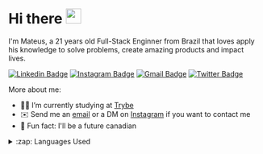 <h1>Hi there <img src="https://raw.githubusercontent.com/kaueMarques/kaueMarques/master/hi.gif" width="30px"></h1>
<p>I'm Mateus, a 21 years old Full-Stack Enginner from Brazil that loves apply his knowledge to solve problems, create amazing products and impact lives.</p>

[![Linkedin Badge](https://img.shields.io/badge/-LinkedIn-blue?style=flat-square&logo=Linkedin&logoColor=white&link=https://www.linkedin.com/in/mateus-alencar/)](https://www.linkedin.com/in/mateus-alencar/)
[![Instagram Badge](https://img.shields.io/badge/-Instagram-purple?style=flat-square&logo=Instagram&logoColor=white&link=https://www.instagram.com/mateusalendev/)](https://www.instagram.com/mateusalendev/)
[![Gmail Badge](https://img.shields.io/badge/-Gmail-c14438?style=flat-square&logo=Gmail&logoColor=white&link=mailto:mtauws@gmail.com)](mailto:mtauws@gmail.com)
[![Twitter Badge](https://img.shields.io/badge/-Twitter-1DA1F2?style=flat-square&logo=twitter&logoColor=white&link=https://twitter.com/mateusalendev)](https://twitter.com/mateusalendev)

More about me:
- 👨‍💻 I’m currently studying at [Trybe](https://github.com/tryber)
- ✉️ Send me an [email](mailto:mtauws@gmail.com) or a DM on [Instagram](https://www.instagram.com/mateusalendev/) if you want to contact me 
- 🍁 Fun fact: I'll be a future canadian

<details>
  <summary>:zap: Languages Used</summary>
  <img src="https://github-readme-stats.vercel.app/api/top-langs/?username=mateus2a&layout=compact&bg_color=ffffff&text_color=333333">
</details>
<br/>

